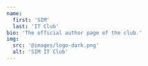 ```yaml
---
name:
  first: 'SIM'
  last: 'IT Club'
bio: 'The official author page of the club.'
img:
  src: '@images/logo-dark.png'
  alt: 'SIM IT Club'
---
```

